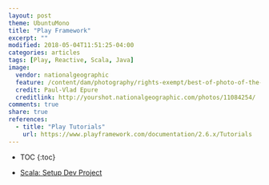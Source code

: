 ```yaml
---
layout: post
theme: UbuntuMono
title: "Play Framework"
excerpt: ""
modified: 2018-05-04T11:51:25-04:00
categories: articles
tags: [Play, Reactive, Scala, Java]
image:
  vendor: nationalgeographic
  feature: /content/dam/photography/rights-exempt/best-of-photo-of-the-day/2018/april/01_best-pod-april-18.adapt.945.1.jpg
  credit: Paul-Vlad Epure
  creditlink: http://yourshot.nationalgeographic.com/photos/11084254/
comments: true
share: true
references:
  - title: "Play Tutorials"
    url: https://www.playframework.com/documentation/2.6.x/Tutorials
---
```


* TOC
{:toc}


* [Scala: Setup Dev Project](/articles/scala-setup-dev-project/)

